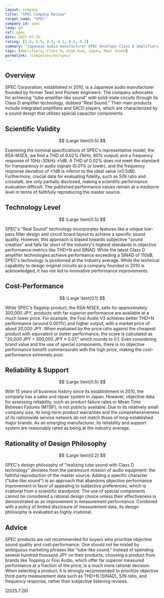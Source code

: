 ```yaml
---
layout: company
title: "SPEC Company Review"
target_name: "SPEC"
company_id: spec
lang: en
ref: spec
date: 2025-07-26
rating: [1.8, 0.5, 0.5, 0.1, 0.5, 0.2]
summary: "Japanese audio manufacturer SPEC develops Class D amplifiers based on its unique philosophy, but its measurement performance is mediocre, and its irrational design philosophy and high pricing result in extremely poor cost-performance."
tags: [Amplifiers, Class D, High-end, Japan, Real Sound]
permalink: /companies/en/spec/
---
```

## Overview

SPEC Corporation, established in 2010, is a Japanese audio manufacturer founded by former Teac and Pioneer engineers. The company advocates for achieving "tube amplifier-like sound" with solid-state circuits through its Class D amplifier technology, dubbed "Real Sound." Their main products include integrated amplifiers and SACD players, which are characterized by a sound design that utilizes special capacitor components.

## Scientific Validity

$$ \Large \text{0.5} $$

Examining the nominal specifications of SPEC's representative model, the RSA-M3EX, we find a THD of 0.02% (1kHz, 80% output) and a frequency response of 10Hz-30kHz ±1dB. A THD of 0.02% does not meet the standard for transparency in audio signals (0.01% or lower), and the frequency response deviation of ±1dB is inferior to the ideal value (±0.5dB). Furthermore, crucial data for evaluating fidelity, such as S/N ratio and crosstalk, are only partially disclosed, making a scientific performance evaluation difficult. The published performance values remain at a mediocre level in terms of faithfully reproducing the master source.

## Technology Level

$$ \Large \text{0.5} $$

SPEC's "Real Sound" technology incorporates features like a unique low-pass filter design and circuit board layout to achieve a specific sound quality. However, this approach is biased towards subjective "sound creation" and falls far short of the industry's highest standards in objective performance metrics like THD+N and SINAD. While the latest Class D amplifier technologies achieve performance exceeding a SINAD of 110dB, SPEC's technology is positioned at the industry average. While the technical capability to design original circuits as a company founded in 2010 is acknowledged, it has not led to innovative performance improvements.

## Cost-Performance

$$ \Large \text{0.1} $$

While SPEC's flagship product, the RSA-M3EX, sells for approximately 300,000 JPY, products with far superior performance are available at a much lower price. For example, the Fosi Audio V3 achieves better THD+N performance (around 0.001%) and higher output, with a market price of about 20,000 JPY. When evaluated by the price ratio against the cheapest product with equivalent or better performance, the score is calculated as "20,000 JPY ÷ 300,000 JPY ≈ 0.07," which rounds to 0.1. Even considering brand value and the use of special components, there is no objective performance benefit commensurate with the high price, making the cost-performance extremely poor.

## Reliability & Support

$$ \Large \text{0.5} $$

With 15 years of business history since its establishment in 2010, the company has a sales and repair system in Japan. However, objective data for assessing reliability, such as product failure rates or Mean Time Between Failures (MTBF), is not publicly available. Due to its relatively small company size, its long-term product warranties and the comprehensiveness of its nationwide service network do not match those of long-established major brands. As an emerging manufacturer, its reliability and support system are reasonably rated as being at the industry average.

## Rationality of Design Philosophy

$$ \Large \text{0.2} $$

SPEC's design philosophy of "realizing tube sound with Class D technology" deviates from the paramount mission of audio equipment: the faithful reproduction of the master source. Adding a specific character ("tube-like sound") is an approach that abandons objective performance improvement in favor of appealing to subjective preferences, which is irrational from a scientific standpoint. The use of special components cannot be considered a rational design choice unless their effectiveness is demonstrated as an improvement in measurement performance. Combined with a policy of limited disclosure of measurement data, its design philosophy is evaluated as highly irrational.

## Advice

SPEC products are not recommended for buyers who prioritize objective sound quality and cost-performance. One should not be misled by ambiguous marketing phrases like "tube-like sound." Instead of spending several hundred thousand JPY on their products, choosing a product from brands like Topping or Fosi Audio, which offer far superior measured performance at a fraction of the price, is a much more rational decision. When selecting a product, it is strongly recommended to prioritize objective third-party measurement data such as THD+N (SINAD), S/N ratio, and frequency response, rather than subjective listening reviews.

(2025.7.26)
